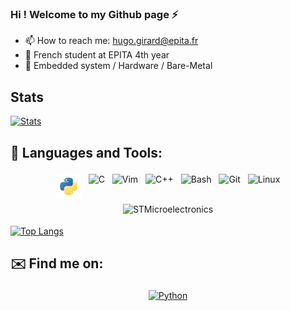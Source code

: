 ### Hi ! Welcome to my Github page ⚡

- 📫 How to reach me: hugo.girard@epita.fr
- 🔭 French student at EPITA 4th year
- 🧰 Embedded system / Hardware / Bare-Metal

## Stats

[![Stats](https://github-readme-stats.vercel.app/api?username=Shebour&count_private=true&theme=tokyonight&show_icons=true)](https://github.com/anuraghazra/github-readme-stats)



## 🧰 Languages and Tools:
<p align="center">
<img src="https://raw.githubusercontent.com/github/explore/80688e429a7d4ef2fca1e82350fe8e3517d3494d/topics/python/python.png" alt="Python" height="40" style="vertical-align:top; margin:4px">
<img src="https://img2.freepng.fr/20171217/033/letter-c-png-5a36954d474e54.1991877715135266052921.jpg" alt="C" height="40" style="vertical-align:top; margin:4px">
<img src="https://upload.wikimedia.org/wikipedia/commons/thumb/9/9f/Vimlogo.svg/1022px-Vimlogo.svg.png" alt="Vim" height="40" style="vertical-align:top; margin:4px">
<img src="https://upload.wikimedia.org/wikipedia/commons/thumb/1/18/ISO_C%2B%2B_Logo.svg/1200px-ISO_C%2B%2B_Logo.svg.png" alt="C++" height="40" style="vertical-align:top; margin:4px">
<img src="https://bashlogo.com/img/symbol/jpg/full_colored_light.jpg" alt="Bash" height="40" style="vertical-align:top; margin:4px">
<img src="https://upload.wikimedia.org/wikipedia/commons/thumb/e/e0/Git-logo.svg/1280px-Git-logo.svg.png" alt="Git" height="40" style="vertical-align:top; margin:4px">
<img src="https://logos-marques.com/wp-content/uploads/2021/03/Linux-Logo.png" alt="Linux" height="40" style="vertical-align:top; margin:4px">
<img src="https://upload.wikimedia.org/wikipedia/commons/d/dd/STMicroelectronics.png" alt="STMicroelectronics" height="40" style="vertical-align:top; margin:4px">
</p>

[![Top Langs](https://github-readme-stats.vercel.app/api/top-langs/?username=Shebour&count_private=true&theme=tokyonight&langs_count=8)](https://github.com/anuraghazra/github-readme-stats)
## ✉️ Find me on:

<p align="center">
<a href="https://www.linkedin.com/in/hugo-girard-b434291b4/" target="_blank" rel="noopener noreferrer"> <img src="https://cdn.jsdelivr.net/npm/simple-icons@v3/icons/linkedin.svg" alt="Python" height="40" style="vertical-align:top; margin:4px"></a>
</p>

<!---

- 🌱 I’m currently learning ...
- 👯 I’m looking to collaborate on ...
- 🤔 I’m looking for help with ...
- 💬 Ask me about ...

- 😄 Pronouns: ...
- ⚡ Fun fact: ...
